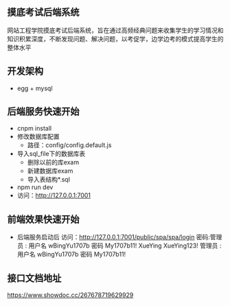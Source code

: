## 摸底考试后端系统
网站工程学院摸底考试后端系统，旨在通过高频经典问题来收集学生的学习情况和知识积累深度，不断发现问题、解决问题，以考促学，边学边考的模式提高学生的整体水平

## 开发架构
- egg + mysql

## 后端服务快速开始
-  cnpm install
-  修改数据库配置
    - 路径：config/config.default.js
-  导入sql_file下的数据库表
    - 删除以前的库exam
    - 新建数据库exam
    - 导入表结构*.sql
-  npm run dev
-  访问：http://127.0.0.1:7001

## 前端效果快速开始
- 后端服务启动后
访问：http://127.0.0.1:7001/public/spa/spa/login
密码:管理员 : 用户名 wBingYu1707b 密码 My1707b11!
XueYing
XueYing123!
管理员 : 用户名 wBingYu1707b 密码 My1707b11!
## 接口文档地址
https://www.showdoc.cc/267678719629929